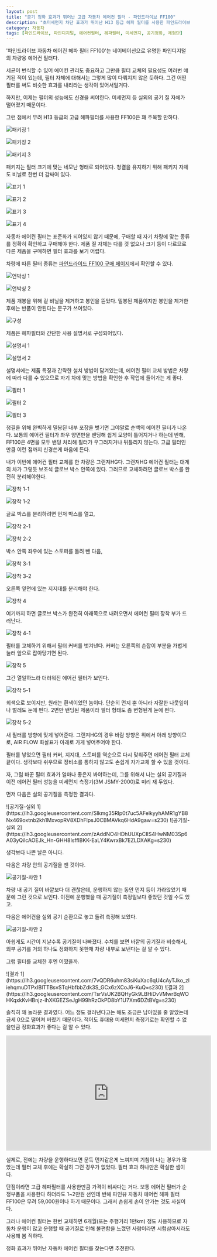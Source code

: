 ```yaml
---
layout: post
title: "공기 정화 효과가 뛰어난 고급 자동차 에어컨 필터 - 파인드라이브 FF100"
description: "초미세먼지 차단 효과가 뛰어난 H13 등급 헤파 필터를 사용한 파인드라이브의 고급 자동차 에어컨 필터 HEPA 13을 사용해 보았다."
category: 자동차
tags: [파인드라이브, 파인디지털, 에어컨필터, 헤파필터, 미세먼지, 공기정화, 체험단]
---
```


'파인드라이브 자동차 에어컨 헤파 필터 FF100'는
네이베이션으로 유명한 파인디지털의 차량용 에어컨 필터다.

세균이 번식할 수 있어 에어컨 관리도 중요하고
그만큼 필터 교체의 필요성도 여러번 얘기된 적이 있는데,
필터 자체에 대해서는 그렇게 많이 다뤄지지 않은 듯하다.
그건 어떤 필터를 써도 비슷한 효과를 내리라는 생각이 있어서일거다.

하지만, 이제는 필터의 성능에도 신경을 써야한다.
미세먼지 등 실외의 공기 질 자체가 떨어졌기 때문이다.

그런 점에서 무려 H13 등급의 고급 헤파필터를 사용한 FF100은 꽤 주목할 만하다.

![패키징 1](https://lh3.googleusercontent.com/mEXtVJ4dXsL7zi2mWH5e3RXgpBWAfJexL4lam1xAnu3dsB0eeMbwiL0AZ5OA76QN5IvQ2IdXsKHocA=s480)

![패키징 2](https://lh3.googleusercontent.com/qRhDVCaA8M3TwiztZK1fGSQo1x2iVH5CWSz7bm_S8CwyW3EvVB8eWYDZM-9gTVp4ATSmdI16rBbC_w=s480)

![패키지 3](https://lh3.googleusercontent.com/5-_s-gbelTn4HhW30uJsXEPksh1osdp4RPFQEuiUbL_ahjxZefgo5IW8VBeQrhzkFP5rRuurzKc0HQ=s480)

패키지는 필터 크기에 맞는 네모난 형태로 되어있다.
청결을 유지하기 위해 패키지 자체도 비닐로 한번 더 감싸여 있다.

![표기 1](https://lh3.googleusercontent.com/2mCfEuIEl3CeEvEXp2MZAUTpwHdhKU1RQwnYTdjPTQI91Ul6aoLIqpoBs5MO8_4KakTK-D4p9pc6VQ=s480)

![표기 2](https://lh3.googleusercontent.com/IUXD2jOkWJIXeMDgIkrbh8bbsqHjsV2SE2yp-PVX6lV777JChHQbBQMhDxBwNCKaUTQcFnEij_yoKA=s480)

![표기 3](https://lh3.googleusercontent.com/fcb2aCdxXNgrwHOHqR1YjapRQm4aK8Lhiu-TE1ptINUQy2oJ9JueivKQbYDXFSUOdbvmQCo00bG-Lg=s480)

![표기 4](https://lh3.googleusercontent.com/nPxJwDYlHFjm1eOggtBtSbaI1EfWk0RJjt0zGmNYvjCX9X282sXc42BZS4n3Z9rN2soFUu_PxrYyNA=s480)

자동차 에어컨 필터는 표준화가 되어있지 않기 때문에,
구매할 때 자기 차량에 맞는 종류를 정확히 확인하고 구매해야 한다.
제품 질 자체는 다를 것 없으나 크기 등이 다르므로 다른 제품을 구매하면 필터 효과를 보기 어렵다.

차량에 따른 필터 종류는 [파인드라이드 FF100 구매 페이지](http://www.fine-drive.com/display/goods.do?method=goods&goods_code=101692)에서 확인할 수 있다.

![언박싱 1](https://lh3.googleusercontent.com/KtDtqCOudfvJIe6jsCNzGAbLEZhlKzlgmH7Tq_uRSg64QWtvDb2TUkpYUFmXPmwOmMJKmk9Sbe2rlQ=s480)

![언박싱 2](https://lh3.googleusercontent.com/UhdU3fKxP4vaji5_T6G8sIA9OKuNdUICF3ihXe3F-H2qOx1b2jifOT_KcGoq-ef63rMvkOhHH3SCpw=s480)

제품 개봉을 위해 겉 비닐을 제거하고 봉인을 뜯었다.
밀봉된 제품이지만 봉인을 제거한 후에는 반품이 안된다는 문구가 쓰여있다.

![구성](https://lh3.googleusercontent.com/8SWq0iaomvau3hzETvWz16n7vf8_oVGjJa0MJOFAH_A-nL46y15Gy7YJFbugN-qf3ls36QyqSIYpbQ=s480)

제품은 헤파필터와 간단한 사용 설명서로 구성되어있다.

![설명서 1](https://lh3.googleusercontent.com/R9DKRGmLlkiULhZWKzX0mmXa5B6Qsr53Y_G1KhfZzDA6uZVCiuErFN5OOX8zqTrp2s8na1ZumL_Oyw=s480)

![설명서 2](https://lh3.googleusercontent.com/cCj8XARZzm-mAgUCEnr_WGise2W2XhcepfNpQ_kEznw37iyXIr_O4_C_mMBA-U8FzMrqd1gf7uydJg=s480)

설명서에는 제품 특징과 간략한 설치 방법이 담겨있는데,
에어컨 필터 교체 방법은 차량에 따라 다를 수 있으므로
자기 차에 맞는 방법을 확인한 후 작업에 들어가는 게 좋다.

![필터 1](https://lh3.googleusercontent.com/pbB_kkxnVbprnUZOSC0-009a7eQeTTZUphwt4sq4hG9qW0QvZqGTE9NQmr6dch-ZVU1t1ceX8Nn6dA=s480)

![필터 2](https://lh3.googleusercontent.com/q65PFSz-_CeAIYHRzuY-PMP7QIVk_uUrKM_sVUzOo9CMCXVba9EVluJHICmJ1wCvA75NBYvotsTgNA=s480)

![필터 3](https://lh3.googleusercontent.com/9sFln7tMxTBilzndVEKZz2ohnzuGCmTW2gCRcJOlWe2E48lwqpZ7RFaxIVUO13qPF8XaaXeIJBFTmQ=s480)

청결을 위해 완벽하게 밀봉된 내부 포장을 벗기면
그야말로 순백의 에어컨 필터가 나온다.
보통의 에어컨 필터가 좌우 양면만을 밴딩해 쉽게 모양이 틀어지거나 하는데 반해,
FF100은 4면을 모두 밴딩 처리해 필터가 우그러지거나 뒤틀리지 않는다.
고급 필터인만큼 이런 점까지 신경쓴게 마음에 든다.

내가 이번에 에어컨 필터 교체를 한 차량은 그랜져HG다.
그랜져HG 에어컨 필터는 대게의 차가 그렇듯 보조석 글로브 박스 안쪽에 있다.
그러므로 교체하려면 글로브 박스를 완전히 분리해야한다.

![장착 1-1](https://lh3.googleusercontent.com/Z5shoj_2LYMrKCbwIC5mTNIyagqI6IYYrdw3dpS-9Kbfj9I6syR69XHdCBiKi7Utr5nTtiQ8ZYTomQ=s480)

![장착 1-2](https://lh3.googleusercontent.com/DpBvGEyFGzmOS32PFkxvZ23Rp-lom80MoKMBOY2xMfXrn87izZprxLfsPzZuWK2hJqrNgMZos6CrvQ=s480)

글로 박스를 분리하려면 먼저 박스를 열고,

![장착 2-1](https://lh3.googleusercontent.com/9YzrnMu0QMaBO12tZA7CAfqdP1ilVoT0hG6hz6RAUivCNcRGBsRf3r9SY-VZh8sFIK5f_6kOoHmo-g=s480)

![장착 2-2](https://lh3.googleusercontent.com/8zvC560Jx3UHX3rLWP3n83TJNYLrPNf4ZHDqBsF5Q6MG-7RhSVKvRasflMvO-HYlHYG2-_S37KnMhw=s480)

박스 안쪽 좌우에 있는 스토퍼를 돌려 뺀 다음,

![장착 3-1](https://lh3.googleusercontent.com/qK5JG7QafFHpQPs6SJ6eNcF7zOgmyC-cXiDbxKDuXpIE46WDebyIrD7nqUbFz9AcN7RBpfbGVUxQKw=s480)

![장착 3-2](https://lh3.googleusercontent.com/5TVVDDCkkDHqntxNOS2UjFxjZvEYPBmLQo9lgJzljMwX8Dr04B4KIubWCjbIzqesnphj8SbTMb0jBA=s480)

오른쪽 옆면에 있는 지지대를 분리해야 한다.

![장착 4](https://lh3.googleusercontent.com/PC_HIX-SfU6xDAUgbYnrRMBc71mWsRt4RL4WJLLdvqGH5ovoSCcUryOplo1ecbJHth4Ze6Lw8rIAYw=s480)

여기까지 하면 글로브 박스가 완전히 아래쪽으로 내려오면서 에어컨 필터 장착 부가 드러난다.

![장착 4-1](https://lh3.googleusercontent.com/FePiuQ_MsbaSz1KCxHytUXDziSkdT0_NnfNrw6cvS0KyWXm-PmvfJEvR9juiZl2E3aQRhIzrmMsmyQ=s480)

필터를 교체하기 위해서 필터 커버를 벗겨낸다.
커버는 오른쪽의 손잡이 부분을 가볍게 눌러 앞으로 잡아당기면 된다.

![장착 5](https://lh3.googleusercontent.com/9srfzt1S6oVLs_lgJX8-8yKV1xkd1zvM_npHgHrTleXqKqFpb4xalbdLtI05HicDDOLRdyHCzzZ7nA=s480)

그간 열일하느라 더러워진 에어컨 필터가 보인다.

![장착 5-1](https://lh3.googleusercontent.com/HTMF4OcIpEsyXPO3fSaEVYbCfPNK3oagb6hpQ4uvRJ1vb-I7l8B0qah-Kx_8XjX3tdEbFiW0S8_HUA=s480)

회색으로 보이지만, 원래는 흰색이었던 놈이다.
단순히 먼지 뿐 아니라 자잘한 나뭇잎이나 벌레도 눈에 띈다.
2면만 밴딩된 제품이라 필터 형태도 좀 변형된게 눈에 띈다.

![장착 5-2](https://lh3.googleusercontent.com/Ihj4z-RBnq0SgyeSUQtIhDZVGBvTBcE5Za7GPe13XIsim2cLwD4Tdf0bk-vynnLTcUX1kUtZAjGubA=s480)

새 필터를 방향에 맞게 넣어준다.
그랜져HG의 경우 바람 방향은 위에서 아래 방향이므로,
AIR FLOW 화살표가 아래로 가게 넣어주어야 한다.

필터를 넣었으면 필터 커버, 지지대, 스토퍼를 역순으로 다시 맞춰주면 에어컨 필터 교체 끝이다.
생각보다 쉬우므로 정비소를 통하지 않고도 손쉽게 자가교체 할 수 있을 것이다.

자, 그럼 바꾼 필터 효과가 얼마나 좋은지 봐야하는데,
그를 위해서 나는 실외 공기질과 이전 에어컨 필터 성능을
미세먼지 측정기(3M JSMY-2000)로 미리 재 두었다.

먼저 다음은 실외 공기질을 측정한 결과다.

<p class="center" markdown="1">
![공기질-실외 1](https://lh3.googleusercontent.com/Slkmg35Rlp0t7uc5AFelkyyhAMR1gYB8Nx469oxtnb2kh1MxvopRV8XDhFlpsJ0CBMAVkq6HdA9gaw=s230)
![공기질-실외 2](https://lh3.googleusercontent.com/zAddNO4HDhUUXpCIIS4HwNM03Sp6A03yQilcAOEJk_Hn-GHH8IsfflBKK-EaLY4KwrxBk7EZLDXAKg=s230)
</p>

생각보다 나쁜 날은 아니다.

다음은 차량 안의 공기질을 잰 것이다.

![공기질-차안 1](https://lh3.googleusercontent.com/vPcgpXPMCMxLbf841bis24-CTJgcRmMzNZHCGCbbhQILIyDy47ZiwzKlv9rsOGW3AeRixiURFNAqDw=s480)

차량 내 공기 질이 바깥보다 더 괜찮은데,
운행하지 않는 동안 먼지 등이 가라앉았기 때문에 그런 것으로 보인다.
이전에 운행했을 때 공기질이 측정일보다 좋았던 것일 수도 있고.

다음은 에어컨을 실외 공기 순환으로 놓고 돌려 측정해 보았다.

![공기질-차안 2](https://lh3.googleusercontent.com/MGQLqSB3LLiF2aM6k1d0A8hvyWS7vs5CFNfl_jJ67PQdfezTXANDWdng1UyHYKritvLN-5lpEtOoJA=s480)

아쉽게도 시간이 지날수록 공기질이 나빠졌다.
수치를 보면 바깥의 공기질과 비슷해서,
외부 공기를 거의 하나도 정화하지 못한채 차량 내부로 보낸다는 걸 알 수 있다.

그럼 필터를 교체한 후엔 어땠을까.

<p class="center" markdown="1">
![결과 1](https://lh3.googleusercontent.com/7vQDR6uhm83siKuXac6qU4cAyTJko_zliehqmuDTPxIBlTTBsvSTqHbfbbZdk3S_GCx6zXCoJ6-KuQ=s230)
![결과 2](https://lh3.googleusercontent.com/TsrVsUK2BQHyGk9LBHiDvVMwrBqWOHKqxkKvHBnjz-ihXKGEZSeJgH99hRzOkPD8bY1U7Xm6DZtBVg=s230)
</p>

솔직히 꽤 놀라운 결과였다.
어느 정도 걸러낸다고는 해도 조금은 남아있을 줄 알았는데 금세 0으로 떨어져 버렸기 때문이다.
적어도 휴대용 미세먼지 측정기로는 확인할 수 없을만큼 정화효과가 좋다는 걸 알 수 있다.

<center><iframe width="560" height="315" src="https://www.youtube.com/embed/2MrsA91Cbcg" frameborder="0" allow="accelerometer; autoplay; encrypted-media; gyroscope; picture-in-picture" allowfullscreen></iframe></center>

실제로, 전에는 차량을 운행하다보면 문득 먼지같은게 느껴지며 기침이 나는 경우가 많았는데
필터 교체 후에는 확실히 그런 경우가 없었다.
필터 효과 하나만은 확실한 셈이다.

단점이라면 고급 헤파필터를 사용한만큼 가격이 비싸다는 거다.
보통 에어컨 필터가 순정부품을 사용한다 하더라도 1~2만원 선인데 반해
파인뷰 자동차 에어컨 헤파 필터 FF100은 무려 59,000원이나 하기 때문이다.
그래서 손쉽게 손이 안가는 것도 사실이다.

그러나 에어컨 필터는 한번 교체하면 6개월(또는 주행거리 1만km) 정도 사용하므로
자동차 운행이 많고
운행할 때 공기질로 인해 불편함을 느꼈던 사람이라면
시험삼아서라도 사용해 봄 직하다.

정화 효과가 뛰어난 자동차 에어컨 필터를 찾는다면 추천한다.

